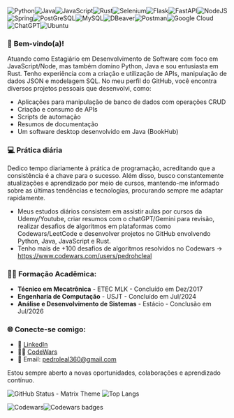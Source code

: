 ![Python](https://img.shields.io/badge/python-3670A0?style=for-the-badge&logo=python&logoColor=ffdd54)![Java](https://img.shields.io/badge/java-%23ED8B00.svg?style=for-the-badge&logo=openjdk&logoColor=white)![JavaScript](https://img.shields.io/badge/javascript-%23323330.svg?style=for-the-badge&logo=javascript&logoColor=%23F7DF1E)![Rust](https://img.shields.io/badge/rust-%23000000.svg?style=for-the-badge&logo=rust&logoColor=white)![Selenium](https://img.shields.io/badge/-selenium-%43B02A?style=for-the-badge&logo=selenium&logoColor=white)![Flask](https://img.shields.io/badge/flask-%23000.svg?style=for-the-badge&logo=flask&logoColor=white)![FastAPI](https://img.shields.io/badge/FastAPI-005571?style=for-the-badge&logo=fastapi)![NodeJS](https://img.shields.io/badge/node.js-6DA55F?style=for-the-badge&logo=node.js&logoColor=white)![Spring](https://img.shields.io/badge/spring-%236DB33F.svg?style=for-the-badge&logo=spring&logoColor=white)![PostGreSQL](https://img.shields.io/badge/PostgreSQL-316192?style=for-the-badge&logo=postgresql&logoColor=white)![MySQL](https://img.shields.io/badge/MySQL-00000F?style=for-the-badge&logo=mysql&logoColor=white)![DBeaver](https://img.shields.io/badge/dbeaver-382923?style=for-the-badge&logo=dbeaver&logoColor=white)![Postman](https://img.shields.io/badge/Postman-FF6C37?style=for-the-badge&logo=postman&logoColor=white)![Google Cloud](https://img.shields.io/badge/GoogleCloud-%234285F4.svg?style=for-the-badge&logo=google-cloud&logoColor=white)![ChatGPT](https://img.shields.io/badge/chatGPT-74aa9c?style=for-the-badge&logo=openai&logoColor=white)![Ubuntu](https://img.shields.io/badge/Ubuntu-E95420?style=for-the-badge&logo=ubuntu&logoColor=white)

### 🚀 **Bem-vindo(a)!**

Atuando como Estagiário em Desenvolvimento de Software com foco em JavaScript/Node, mas também domino Python, Java e sou entusiasta em Rust.
Tenho experiência com a criação e utilização de APIs, manipulação de dados JSON e modelagem SQL. No meu perfil do GitHub, você encontra diversos projetos pessoais que desenvolvi, como:

- Aplicações para manipulação de banco de dados com operações CRUD
- Criação e consumo de APIs
- Scripts de automação
- Resumos de documentação
- Um software desktop desenvolvido em Java (BookHub)

### 💻 **Prática diária**
Dedico tempo diariamente à prática de programação, acreditando que a consistência é a chave para o sucesso. Além disso, busco constantemente atualizações e aprendizado por meio de cursos, mantendo-me informado sobre as últimas tendências e tecnologias, procurando sempre me adaptar rapidamente.

- Meus estudos diários consistem em assistir aulas por cursos da Udemy/Youtube, criar resumos com o chatGPT/Gemini para revisão, realizar desafios de algoritmos em plataformas como Codewars/LeetCode e desenvolver projetos no GitHub envolvendo Python, Java, JavaScript e Rust.
- Tenho mais de +100 desafios de algoritmos resolvidos no Codewars -> https://www.codewars.com/users/pedrohcleal

### 🧑‍🎓 **Formação Acadêmica:** 
- **Técnico em Mecatrônica** - ETEC MLK - Concluído em Dez/2017
- **Engenharia de Computação** - USJT - Concluído em Jul/2024
- **Análise e Desenvolvimento de Sistemas** - Estácio - Conclusão em Jul/2026

### 🌐 **Conecte-se comigo:**
- 💼 [LinkedIn](https://www.linkedin.com/in/pedrohcleal/)
- 👨‍💻 [CodeWars](https://www.codewars.com/users/pedrohcleal)
- 📧 Email: pedroleal360@gmail.com

Estou sempre aberto a novas oportunidades, colaborações e aprendizado contínuo.

![GitHub Status - Matrix Theme](https://github-readme-stats.vercel.app/api?username=pedrohcleal&show_icons=true&theme=matrix&title_color=00ff00&text_color=00ff00&icon_color=00ff00&bg_color=000000)
![Top Langs](https://github-readme-stats.vercel.app/api/top-langs/?username=pedrohcleal&layout=compact)

![Codewars](https://img.shields.io/badge/Codewars-B1361E?style=for-the-badge&logo=codewars&logoColor=grey)![Codewars badges](https://www.codewars.com/users/pedrohcleal/badges/large)

